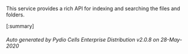 






This service provides a rich API for indexing and searching the files and folders.

[:summary]

###### Auto generated by Pydio Cells Enterprise Distribution v2.0.8 on 28-May-2020
